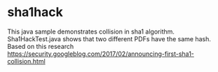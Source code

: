 # sha1hack
This java sample demonstrates collision in sha1 algorithm. 
Sha1HackTest.java shows that two different PDFs have the same hash. 
Based on this research https://security.googleblog.com/2017/02/announcing-first-sha1-collision.html
